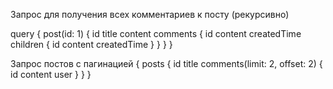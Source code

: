 Запрос для получения всех комментариев к посту (рекурсивно)

query {
    post(id: 1) {
        id
        title
        content
        comments {
            id
            content
            createdTime
            children {
                id
                content
                createdTime
            }
        }
    }
}

Запрос постов с пагинацией
{
    posts {
        id
        title
        comments(limit: 2, offset: 2) {
            id
            content
            user
        }
    }
}